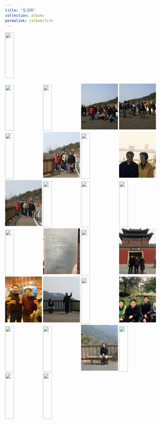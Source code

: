 ```yaml
---
title: "生活照"
collection: albums
permalink: /album/life
---
```

<style>.gallery-img{ height: 150px;object-fit: cover;margin-bottom: 4px;}</style><a href="../keli_photo/life/WeChat Image_20220328132707.jpg"><img class="gallery-img" src="../keli_photo/life/WeChat Image_20220328132707.jpg" height="25" width="24%"></a>
<a href="../keli_photo/life/WeChat Image_20220328132544.jpg"><img class="gallery-img" src="../keli_photo/life/WeChat Image_20220328132544.jpg" height="25" width="24%"></a>
<a href="../keli_photo/life/WeChat Image_20220328132428.jpg"><img class="gallery-img" src="../keli_photo/life/WeChat Image_20220328132428.jpg" height="25" width="24%"></a>
<a href="../keli_photo/life/WeChat Image_20220323135619.jpg"><img class="gallery-img" src="../keli_photo/life/WeChat Image_20220323135619.jpg" height="25" width="24%"></a>
<a href="../keli_photo/life/WeChat Image_20220323135712.jpg"><img class="gallery-img" src="../keli_photo/life/WeChat Image_20220323135712.jpg" height="25" width="24%"></a>
<a href="../keli_photo/life/WeChat Image_20220328132027.jpg"><img class="gallery-img" src="../keli_photo/life/WeChat Image_20220328132027.jpg" height="25" width="24%"></a>
<a href="../keli_photo/life/WeChat Image_20220323135915.jpg"><img class="gallery-img" src="../keli_photo/life/WeChat Image_20220323135915.jpg" height="25" width="24%"></a>
<a href="../keli_photo/life/WeChat Image_20220323141011.jpg"><img class="gallery-img" src="../keli_photo/life/WeChat Image_20220323141011.jpg" height="25" width="24%"></a>
<a href="../keli_photo/life/af6d5117e4b24354fe087428d3ff6e75.jpg"><img class="gallery-img" src="../keli_photo/life/af6d5117e4b24354fe087428d3ff6e75.jpg" height="25" width="24%"></a>
<a href="../keli_photo/life/WeChat Image_20220323140356.jpg"><img class="gallery-img" src="../keli_photo/life/WeChat Image_20220323140356.jpg" height="25" width="24%"></a>
<a href="../keli_photo/life/WeChat Image_20220323140914.jpg"><img class="gallery-img" src="../keli_photo/life/WeChat Image_20220323140914.jpg" height="25" width="24%"></a>
<a href="../keli_photo/life/WeChat Image_20220323135741.jpg"><img class="gallery-img" src="../keli_photo/life/WeChat Image_20220323135741.jpg" height="25" width="24%"></a>
<a href="../keli_photo/life/WeChat Image_20220328131919.jpg"><img class="gallery-img" src="../keli_photo/life/WeChat Image_20220328131919.jpg" height="25" width="24%"></a>
<a href="../keli_photo/life/WeChat Image_20220323141645.jpg"><img class="gallery-img" src="../keli_photo/life/WeChat Image_20220323141645.jpg" height="25" width="24%"></a>
<a href="../keli_photo/life/WeChat Image_20220323205923.jpg"><img class="gallery-img" src="../keli_photo/life/WeChat Image_20220323205923.jpg" height="25" width="24%"></a>
<a href="../keli_photo/life/WeChat Image_20220323135050.jpg"><img class="gallery-img" src="../keli_photo/life/WeChat Image_20220323135050.jpg" height="25" width="24%"></a>
<a href="../keli_photo/life/WeChat Image_20220322203451.jpg"><img class="gallery-img" src="../keli_photo/life/WeChat Image_20220322203451.jpg" height="25" width="24%"></a>
<a href="../keli_photo/life/WeChat Image_20220328132744.jpg"><img class="gallery-img" src="../keli_photo/life/WeChat Image_20220328132744.jpg" height="25" width="24%"></a>
<a href="../keli_photo/life/WeChat Image_20220323135853.jpg"><img class="gallery-img" src="../keli_photo/life/WeChat Image_20220323135853.jpg" height="25" width="24%"></a>
<a href="../keli_photo/life/WeChat Image_20220323140455.jpg"><img class="gallery-img" src="../keli_photo/life/WeChat Image_20220323140455.jpg" height="25" width="24%"></a>
<a href="../keli_photo/life/WeChat Image_20220322203528.jpg"><img class="gallery-img" src="../keli_photo/life/WeChat Image_20220322203528.jpg" height="25" width="24%"></a>
<a href="../keli_photo/life/WeChat_Image_20220323141826.jpg"><img class="gallery-img" src="../keli_photo/life/WeChat_Image_20220323141826.jpg" height="25" width="24%"></a>
<a href="../keli_photo/life/WeChat Image_20220328132232.jpg"><img class="gallery-img" src="../keli_photo/life/WeChat Image_20220328132232.jpg" height="25" width="24%"></a>
<a href="../keli_photo/life/WeChat Image_20220323135811.jpg"><img class="gallery-img" src="../keli_photo/life/WeChat Image_20220323135811.jpg" height="25" width="24%"></a>
<a href="../keli_photo/life/WeChat Image_20220328132155.jpg"><img class="gallery-img" src="../keli_photo/life/WeChat Image_20220328132155.jpg" height="25" width="24%"></a>
<a href="../keli_photo/life/WeChat Image_20220323142126.jpg"><img class="gallery-img" src="../keli_photo/life/WeChat Image_20220323142126.jpg" height="25" width="24%"></a>
<a href="../keli_photo/life/WeChat Image_20220323141511.jpg"><img class="gallery-img" src="../keli_photo/life/WeChat Image_20220323141511.jpg" height="25" width="24%"></a>

